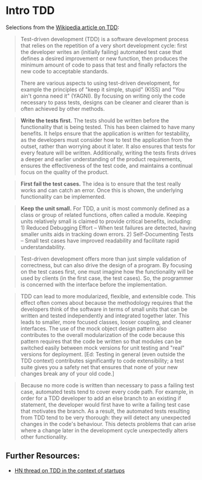 # Intro TDD

Selections from the [Wikipedia article on TDD][wiki-tdd]:

> Test-driven development (TDD) is a software development process that
relies on the repetition of a very short development cycle: first the
developer writes an (initially failing) automated test case that
defines a desired improvement or new function, then produces the
minimum amount of code to pass that test and finally refactors the new
code to acceptable standards.
>
> There are various aspects to using test-driven development, for
example the principles of "keep it simple, stupid" (KISS) and "You
ain't gonna need it" (YAGNI). By focusing on writing only the code
necessary to pass tests, designs can be cleaner and clearer than is
often achieved by other methods.

> **Write the tests first.** The tests should be written before the
functionality that is being tested. This has been claimed to have many
benefits. It helps ensure that the application is written for
testability, as the developers must consider how to test the
application from the outset, rather than worrying about it later. It
also ensures that tests for every feature will be written.
Additionally, writing the tests firsts drives a deeper and earlier
understanding of the product requirements, ensures the effectiveness
of the test code, and maintains a continual focus on the quality of
the product.

> **First fail the test cases.** The idea is to ensure that the test
really works and can catch an error. Once this is shown, the
underlying functionality can be implemented.

> **Keep the unit small.** For TDD, a unit is most commonly defined as
a class or group of related functions, often called a module. Keeping
units relatively small is claimed to provide critical benefits,
including: 1) Reduced Debugging Effort – When test failures are
detected, having smaller units aids in tracking down errors. 2)
Self-Documenting Tests – Small test cases have improved readability
and facilitate rapid understandability.

> Test-driven development offers more than just simple validation of
correctness, but can also drive the design of a program. By focusing
on the test cases first, one must imagine how the functionality will
be used by clients (in the first case, the test cases). So, the
programmer is concerned with the interface before the implementation.

> TDD can lead to more modularized, flexible, and extensible code.
This effect often comes about because the methodology requires that
the developers think of the software in terms of small units that can
be written and tested independently and integrated together later.
This leads to smaller, more focused classes, looser coupling, and
cleaner interfaces. The use of the mock object design pattern also
contributes to the overall modularization of the code because this
pattern requires that the code be written so that modules can be
switched easily between mock versions for unit testing and "real"
versions for deployment. [Ed: Testing in general (even outside the TDD
context) contributes significantly to code extensibility; a test suite
gives you a safety net that ensures that none of your new changes
break any of your old code.]

> Because no more code is written than necessary to pass a failing
test case, automated tests tend to cover every code path. For example,
in order for a TDD developer to add an else branch to an existing if
statement, the developer would first have to write a failing test case
that motivates the branch. As a result, the automated tests resulting
from TDD tend to be very thorough: they will detect any unexpected
changes in the code's behaviour. This detects problems that can arise
where a change later in the development cycle unexpectedly alters
other functionality.

## Further Resources:
* [HN thread on TDD in the context of startups][hn-tdd-startups]

[wiki-tdd]: http://en.wikipedia.org/wiki/Test-driven_development
[hn-tdd-startups]: http://news.ycombinator.com/item?id=2240595
